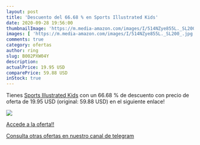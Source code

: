 ```yaml
---
layout: post
title: 'Descuento del 66.68 % en Sports Illustrated Kids'
date: 2020-09-28 19:56:00
thumbnailImage: 'https://m.media-amazon.com/images/I/514NZye855L._SL200_.jpg'
images: [ 'https://m.media-amazon.com/images/I/514NZye855L._SL200_.jpg' ]
comments: true
category: ofertas
author: ring
slug: B002PXW04Y
description:
actualPrice: 19.95 USD
comparePrice: 59.88 USD
inStock: true
---
```


Tienes [Sports Illustrated Kids](https://www.amazon.com/dp/B002PXW04Y/?tag=redken08-20) con un 66.68 % de descuento con precio de oferta de 19.95 USD (original: 59.88 USD) en el siguiente enlace!

[![](https://m.media-amazon.com/images/I/514NZye855L._SL200_.jpg)](https://www.amazon.com/dp/B002PXW04Y/?tag=redken08-20)

[Accede a la oferta!!](https://www.amazon.com/dp/B002PXW04Y/?tag=redken08-20)

[Consulta otras ofertas en nuestro canal de telegram](https://t.me/s/ofertas25)
